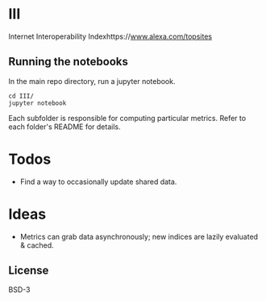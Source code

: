 # III

Internet Interoperability Indexhttps://www.alexa.com/topsites


## Running the notebooks

In the main repo directory, run a jupyter notebook.

```
cd III/
jupyter notebook
```

Each subfolder is responsible for computing particular metrics. Refer to each folder's README for details.

# Todos

- Find a way to occasionally update shared data.

# Ideas

- Metrics can grab data asynchronously; new indices are lazily evaluated & cached.

## License

BSD-3
